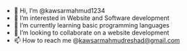 - 👋 Hi, I’m @kawsarmahmud1234
- 👀 I’m interested in Website and Software development
- 🌱 I’m currently learning basic programming languages
- 💞️ I’m looking to collaborate on a website development
- 📫 How to reach me @kawsarmahmudreshad@gmail.com

<!---
kawsarmahmud1234/kawsarmahmud1234 is a ✨ special ✨ repository because its `README.md` (this file) appears on your GitHub profile.
You can click the Preview link to take a look at your changes.
--->
